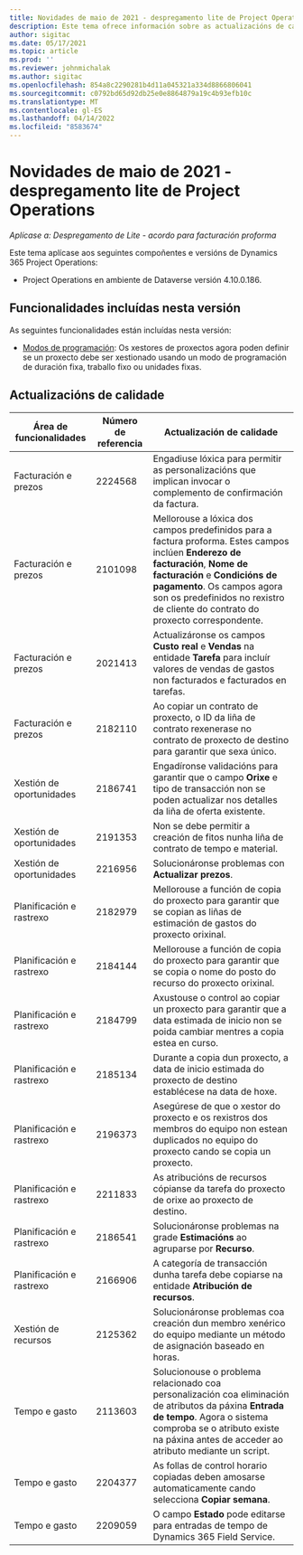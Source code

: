 ```yaml
---
title: Novidades de maio de 2021 - despregamento lite de Project Operations
description: Este tema ofrece información sobre as actualizacións de calidade dispoñibles na versión de maio de 2021 do despregamento lite de Project Operations.
author: sigitac
ms.date: 05/17/2021
ms.topic: article
ms.prod: ''
ms.reviewer: johnmichalak
ms.author: sigitac
ms.openlocfilehash: 854a8c2290281b4d11a045321a334d8866806041
ms.sourcegitcommit: c0792bd65d92db25e0e8864879a19c4b93efb10c
ms.translationtype: MT
ms.contentlocale: gl-ES
ms.lasthandoff: 04/14/2022
ms.locfileid: "8583674"
---
```

# <a name="whats-new-may-2021---project-operations-lite-deployment"></a>Novidades de maio de 2021 - despregamento lite de Project Operations

_Aplícase a: Despregamento de Lite - acordo para facturación proforma_

Este tema aplícase aos seguintes compoñentes e versións de Dynamics 365 Project Operations:

   - Project Operations en ambiente de Dataverse versión 4.10.0.186.

## <a name="features-included-in-this-release"></a>Funcionalidades incluídas nesta versión

As seguintes funcionalidades están incluídas nesta versión:

- [Modos de programación](../../project-management/scheduling-modes.md): Os xestores de proxectos agora poden definir se un proxecto debe ser xestionado usando un modo de programación de duración fixa, traballo fixo ou unidades fixas.

## <a name="quality-updates"></a>Actualizacións de calidade

| **Área de funcionalidades** | **Número de referencia** | **Actualización de calidade** |
| --- | --- | --- |
| Facturación e prezos | 2224568 | Engadiuse lóxica para permitir as personalizacións que implican invocar o complemento de confirmación da factura. |
| Facturación e prezos | 2101098 | Mellorouse a lóxica dos campos predefinidos para a factura proforma. Estes campos inclúen **Enderezo de facturación**, **Nome de facturación** e **Condicións de pagamento**. Os campos agora son os predefinidos no rexistro de cliente do contrato do proxecto correspondente. |
| Facturación e prezos | 2021413 | Actualizáronse os campos **Custo real** e **Vendas** na entidade **Tarefa** para incluír valores de vendas de gastos non facturados e facturados en tarefas. |
| Facturación e prezos | 2182110 | Ao copiar un contrato de proxecto, o ID da liña de contrato rexenerase no contrato de proxecto de destino para garantir que sexa único. |
| Xestión de oportunidades | 2186741 | Engadíronse validacións para garantir que o campo **Orixe** e tipo de transacción non se poden actualizar nos detalles da liña de oferta existente. |
| Xestión de oportunidades | 2191353 | Non se debe permitir a creación de fitos nunha liña de contrato de tempo e material. |
| Xestión de oportunidades | 2216956 | Solucionáronse problemas con **Actualizar prezos**. |
| Planificación e rastrexo | 2182979 | Mellorouse a función de copia do proxecto para garantir que se copian as liñas de estimación de gastos do proxecto orixinal. |
| Planificación e rastrexo | 2184144 | Mellorouse a función de copia do proxecto para garantir que se copia o nome do posto do recurso do proxecto orixinal. |
| Planificación e rastrexo | 2184799 | Axustouse o control ao copiar un proxecto para garantir que a data estimada de inicio non se poida cambiar mentres a copia estea en curso. |
| Planificación e rastrexo | 2185134 | Durante a copia dun proxecto, a data de inicio estimada do proxecto de destino establécese na data de hoxe. |
| Planificación e rastrexo | 2196373 | Asegúrese de que o xestor do proxecto e os rexistros dos membros do equipo non estean duplicados no equipo do proxecto cando se copia un proxecto. |
| Planificación e rastrexo | 2211833 | As atribucións de recursos cópianse da tarefa do proxecto de orixe ao proxecto de destino. |
| Planificación e rastrexo | 2186541 | Solucionáronse problemas na grade **Estimacións** ao agruparse por **Recurso**. |
| Planificación e rastrexo | 2166906 | A categoría de transacción dunha tarefa debe copiarse na entidade **Atribución de recursos**. |
| Xestión de recursos | 2125362 | Solucionáronse problemas coa creación dun membro xenérico do equipo mediante un método de asignación baseado en horas. |
| Tempo e gasto | 2113603 | Solucionouse o problema relacionado coa personalización coa eliminación de atributos da páxina **Entrada de tempo**. Agora o sistema comproba se o atributo existe na páxina antes de acceder ao atributo mediante un script. |
| Tempo e gasto | 2204377 | As follas de control horario copiadas deben amosarse automaticamente cando selecciona **Copiar semana**. |
| Tempo e gasto | 2209059 | O campo **Estado** pode editarse para entradas de tempo de Dynamics 365 Field Service. |
